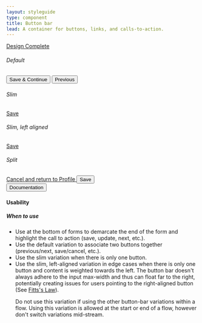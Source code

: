 ```yaml
---
layout: styleguide
type: component
title: Button bar
lead: A container for buttons, links, and calls-to-action.
---
```


<a href="{{ site.baseurl }}/getting-started/#maturity" class="usa-label maturity design_complete">
  Design Complete
</a>

<div class="preview">
  <h6 class="usa-heading-alt">Default</h6>
  <div class="usajobs-button_bar">
    <div class="usajobs-button_bar__body">
       <button id="save_and_continue" class="usa-button usajobs-button_bar__save">
        Save &amp; Continue
      </button>
      <button id="previous" class="usa-button usa-button-gray">
        Previous
      </button>
    </div>
  </div>

  <h6 class="usa-heading-alt">Slim</h6>
  <div class="usajobs-button_bar--slim">
    <div class="usajobs-button_bar__body">
      <a href="#success" class="usa-button-big usa-button-primary usajobs-button_bar__save">
        Save
      </a>
    </div>
  </div>

  <h6 class="usa-heading-alt">Slim, left aligned</h6>
  <div class="usajobs-button_bar--slim-left">
    <div class="usajobs-button_bar__body">
      <a href="#success" class="usa-button-big usa-button-primary usajobs-button_bar__save">
        Save
      </a>
    </div>
  </div>

  <h6 class="usa-heading-alt">Split</h6>
  <div class="usajobs-button-bar--split">
    <div class="usajobs-button-bar__body">
      <a class="usa-button usa-button-secondary" href="#profile">
        Cancel and return to Profile
      </a>
      <button class="usa-button usajobs-button-bar__save">Save</button>
    </div>
  </div>
</div>

<div class="usa-accordion-bordered usa-accordion-docs">
  <button class="usa-button-unstyled usa-accordion-button"
      aria-expanded="true" aria-controls="doc-0">
    Documentation
  </button>
  <div id="doc-0" class="usa-accordion-content">
    <h4 class="usa-heading">Usability</h4>
    <h5>When to use</h5>
    <ul class="usa-content-list">
      <li>
        Use at the bottom of forms to demarcate the end of the form and highlight the call to action (save, update, next, etc.).
      </li>
      <li>
        Use the default variation to associate two buttons together (previous/next, save/cancel, etc.).
      </li>
      <li>
        Use the slim variation when there is only one button.
      </li>
      <li>
        Use the slim, left-aligned variation in edge cases when there is only one button and content is weighted towards the left. The button bar doesn't always adhere to the input max-width and thus can float far to the right, potentially creating issues for users pointing to the right-aligned button (See <a href="https://en.wikipedia.org/wiki/Fitts%27s_law" title="Definition of Fitts's Law on Wikipedia" target="_blank">Fitts's Law</a>).
        <p>Do not use this variation if using the other button-bar variations within a flow. Using this variation is allowed at the start or end of a flow, however don't switch variations mid-stream.</p>
      </li>
    </ul>
  </div>
</div>
